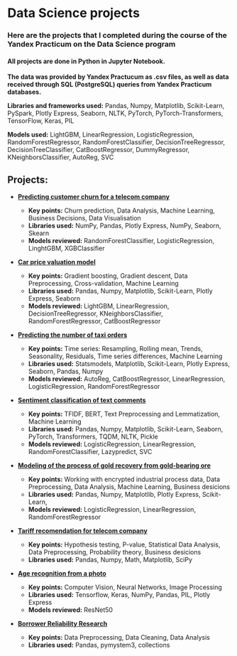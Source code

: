 # Data Science projects

### Here are the projects that I completed during the course of the Yandex Practicum on the Data Science program

#### **All projects are done in Python in Jupyter Notebook.**

**The data was provided by Yandex Practucum as .csv files, as well as data received through SQL (PostgreSQL) queries from Yandex Practicum databases.**

**Libraries and frameworks used:** Pandas, Numpy, Matplotlib, Scikit-Learn, PySpark, Plotly Express, Seaborn, NLTK, PyTorch, PyTorch-Transformers, TensorFlow, Keras, PIL

**Models used:** LightGBM,  LinearRegression, LogisticRegression, RandomForestRegressor, RandomForestClassifier, DecisionTreeRegressor, DecisionTreeClassifier, CatBoostRegressor, DummyRegressor, KNeighborsClassifier, AutoReg, SVC

## Projects:
- [**Predicting customer churn for a telecom company**](https://nbviewer.jupyter.org/github/Andrey-Kosov/Projects/blob/main/churn_prediction_telecom_company/churn_prediction.ipynb)
  - **Key points:** Churn prediction, Data Analysis, Machine Learning, Business Decisions, Data Visualisation
  - **Libraries used:** NumPy, Pandas, Plotly Express, NumPy, Seaborn, Skearn
  - **Models reviewed:** RandomForestClassifier, LogisticRegression, LinghtGBM, XGBClassifier

- [**Car price valuation model**](https://nbviewer.jupyter.org/github/Andrey-Kosov/Projects/blob/main/car_price_valuation_model/car_price_evaluation.ipynb)
  - **Key points:** Gradient boosting, Gradient descent, Data Preprocessing, Cross-validation, Machine Learning
  - **Libraries used:** Pandas, Numpy, Matplotlib, Scikit-Learn, Plotly Express, Seaborn
  - **Models reviewed:** LightGBM, LinearRegression, DecisionTreeRegressor, KNeighborsClassifier, RandomForestRegressor, CatBoostRegressor
  
- [**Predicting the number of taxi orders**](https://nbviewer.jupyter.org/github/Andrey-Kosov/Projects/blob/main/time_series_taxi_orders/time_series_taxi_orders_prediction.ipynb)
  - **Key points:** Time series: Resampling, Rolling mean, Trends, Seasonality, Residuals, Time series differences, Machine Learning
  - **Libraries used:** Statsmodels, Matplotlib, Scikit-Learn, Plotly Express, Seaborn, Pandas, Numpy
  - **Models reviewed:** AutoReg, CatBoostRegressor, LinearRegression, LogisticRegression, RandomForestRegressor 
  
- [**Sentiment classification of text comments**](https://github.com/Andrey-Kosov/Projects/tree/main/text_comments_classification)
  - **Key points:** TFIDF, BERT, Text Preprocessing and Lemmatization, Machine Learning
  - **Libraries used:** Pandas, Numpy, Matplotlib, Scikit-Learn, Seaborn, PyTorch, Transformers, TQDM, NLTK, Pickle
  - **Models reviewed:** LogisticRegression, LinearRegression, RandomForestClassifier, Lazypredict, SVC
  
- [**Modeling of the process of gold recovery from gold-bearing ore**](https://nbviewer.jupyter.org/github/Andrey-Kosov/Projects/blob/main/gold_recovery_model/gold_recovery_model.ipynb)
  - **Key points:** Working with encrypted industrial process data, Data Preprocessing, Data Analysis, Machine Learning, Business desicions
  - **Libraries used:** Pandas, Numpy, Matplotlib, Plotly Express, Scikit-Learn,
  - **Models reviewed:** LogisticRegression, LinearRegression, RandomForestRegressor
  
- [**Tariff recomendation for telecom company**](https://nbviewer.jupyter.org/github/Andrey-Kosov/Projects/blob/main/hypothesis_testing_tariff_selection/hypothesis_testing_tariff_recomendation.ipynb)
  - **Key points:** Hypothesis testing, P-value, Statistical Data Analysis, Data Preprocessing, Probability theory, Business desicions
  - **Libraries used:** Pandas, Numpy, Math, Matplotlib, SciPy 

- [**Age recognition from a photo**](https://nbviewer.jupyter.org/github/Andrey-Kosov/Projects/blob/main/computer_vision_age_recognition/computer_vision.ipynb)
  - **Key points:** Computer Vision, Neural Networks, Image Processing
  - **Libraries used:** Tensorflow, Keras, NumPy, Pandas, PIL, Plotly Express
  - **Models reviewed:** ResNet50

- [**Borrower Reliability Research**](https://nbviewer.jupyter.org/github/Andrey-Kosov/Projects/blob/main/preprocessing/preprocessing.ipynb)
  - **Key points:** Data Preprocessing, Data Cleaning, Data Analysis
  - **Libraries used:** Pandas, pymystem3, collections

